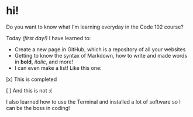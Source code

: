 # hi!
Do you want to know what I'm learning everyday in the Code 102 course?

Today _(first day!)_ I have learned to:
- Create a new page in GitHub, which is a repository of all your websites
- Getting to know the syntax of Markdown, how to write and made words in **bold**, *italic*, and more!
- I can even make a list! Like this one:

[x] This is completed

[ ] And this is not :(

I also learned how to use the Terminal and installed a lot of software so I can be the boss in coding!
